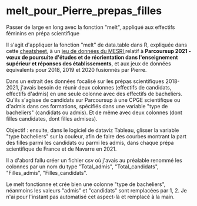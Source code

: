 # melt_pour_Pierre_prepas_filles

Passer de large en long avec la fonction "melt", appliqué aux effectifs féminins en prépa scientifique

Il s'agit d'appliquer la fonction "melt" de data.table dans R, expliquée dans cette <a href="https://raw.githubusercontent.com/rstudio/cheatsheets/master/datatable.pdf">cheatsheet</a>, à un <a href="https://data.enseignementsup-recherche.gouv.fr/explore/dataset/fr-esr-parcoursup/information/">jeu de données du MESRI </a> relatif à **Parcoursup 2021 - vœux de poursuite d'études et de réorientation dans l'enseignement supérieur et réponses des établissements**, et aux jeux de données équivalents pour 2018, 2019 et 2020 fusionnés par Pierre.

Dans un extrait des données focalisé sur les prépas scientifiques 2018-2021, j'avais besoin de réunir deux colonnes (effectifs de candidats, effectifs d'admis) en une seule colonne avec des effectifs de bacheliers. Qu'ils s'agisse de candidats sur Parcoursup à une CPGE scientifique ou d'admis dans ces formations, spécifiés dans une variable "type de bacheliers" (candidats ou admis). Et de même avec deux colonnes (dont filles candidates, dont filles admises).

Objectif : ensuite, dans le logiciel de dataviz Tableau, glisser la variable "type bacheliers" sur la couleur, afin de faire des courbes montrant la part des filles parmi les candidats ou parmi les admis, dans chaque prépa scientifique de France et de Navarre en 2021. 

Il a d'abord fallu créer un fichier csv où j'avais au préalable renommé les colonnes par un nom du type "Total_admis", "Total_candidats", "Filles_admis", "Filles_candidats".

Le melt fonctionne et crée bien une colonne "type de bacheliers", néanmoins les valeurs "admis" et "candidats" sont remplacées par 1, 2. Je n'ai pour l'instant pas automatisé cet aspect-là et remplacé à la main. 

